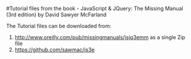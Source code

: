 #Tutorial files from the book - JavaScript & JQuery: The Missing Manual (3rd edition) 
by David Sawyer McFarland

The Tutorial files can be downloaded from:  
1. http://www.oreilly.com/pub/missingmanuals/jsjq3emm as a single Zip file  
2. https://github.com/sawmac/js3e
